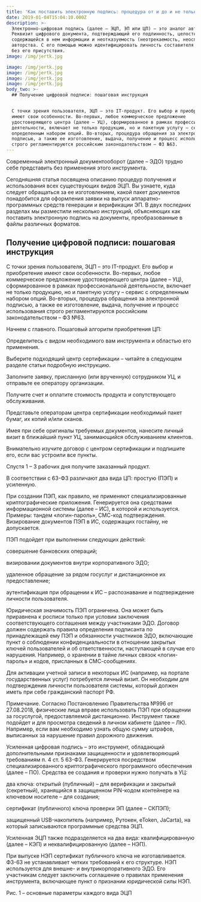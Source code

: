 ```yaml
---
title: 'Как поставить электронную подпись: процедура от и до и не только'
date: 2019-01-04T15:04:10.000Z
description: >-
  Электронно-цифровая подпись (далее – ЭЦП, ЭП или ЦП) – это аналог автографа.
  Реквизит цифрового документа, подтверждающий его подлинность, целостность
  содержащейся в нем информации и неотказуемость (неотрекаемость, неоспоримость)
  авторства. С его помощью можно идентифицировать личность составителя бумаги
  без его присутствия.
image: /img/jertk.jpg

image: /img/jertk.jpg
image: /img/jertk.jpg
image: /img/jertk.jpg
image: /img/jertk.jpg
body_two: >-
  ## Получение цифровой подписи: пошаговая инструкция


  C точки зрения пользователя, ЭЦП – это IT-продукт. Его выбор и приобретение
  имеют свои особенности. Во-первых, любое коммерческое предложение
  удостоверяющего центра (далее – УЦ), сформированное в рамках профессиональной
  деятельности, включает не только продукцию, но и пакетную услугу – сервис с
  определенным набором опций. Во-вторых, процедура обращения за электронной
  подписью, а также ее изготовление, выдача, получение и процесс использования
  строго регламентируются российским законодательством – ФЗ №63.
---
```

Современный электронный документооборот (далее – ЭДО) трудно себе представить без применения этого инструмента.



Сегодняшняя статья посвящена описанию процедур получения и использования всех существующих видов ЭЦП. Вы узнаете, куда следует обращаться за ее изготовлением, какой пакет документов понадобится для оформления заявки на выпуск аппаратно-программных средств генерации и верификации ЭП. В двух последних разделах мы разместили несколько инструкций, объясняющих как поставить электронную подпись на документы, преобразованные в файлы различных форматов.

## Получение цифровой подписи: пошаговая инструкция

C точки зрения пользователя, ЭЦП – это IT-продукт. Его выбор и приобретение имеют свои особенности. Во-первых, любое коммерческое предложение удостоверяющего центра (далее – УЦ), сформированное в рамках профессиональной деятельности, включает не только продукцию, но и пакетную услугу – сервис с определенным набором опций. Во-вторых, процедура обращения за электронной подписью, а также ее изготовление, выдача, получение и процесс использования строго регламентируются российским законодательством – ФЗ №63.

Начнем с главного. Пошаговый алгоритм приобретения ЦП:

Определитесь с видом необходимого вам инструмента и областью его применения.

Выберите подходящий центр сертификации – читайте в следующем разделе статьи подробную инструкцию.

Заполните заявку, присланную (или врученную) сотрудником УЦ, и отправьте ее оператору организации.

Получите счет и оплатите стоимость продукта и сопутствующего обслуживания.

Представьте операторам центра сертификации необходимый пакет бумаг, их копий и/или сканов.

Имея при себе оригиналы требуемых документов, нанесите личный визит в ближайший пункт УЦ, занимающийся обслуживанием клиентов.

Внимательно изучите договор с центром сертификации и подпишите его, если вас устроили все пункты.

Спустя 1 – 3 рабочих дня получите заказанный продукт.

В соответствии с 63-ФЗ различают два вида ЦП: простую (ПЭП) и усиленную.

При создании ПЭП, как правило, не применяют специализированные криптографические приложения. Генерируется она средствами информационной системы (далее – ИС), в которой и используется. Примеры: тандем «логин-пароль», СМС-код подтверждения. Визирование документов ПЭП в ИС, содержащих гостайну, не допускается.

ПЭП подойдет при выполнении следующих действий:

совершение банковских операций;

визировании документов внутри корпоративного ЭДО;

удаленное обращение за рядом госуслуг и дистанционное их предоставление;

аутентификация при обращении к ИС – распознавание и подтверждение личности пользователя.

Юридическая значимость ПЭП ограничена. Она может быть приравнена к росписи только при условии заключения соответствующего соглашения между участниками ЭДО. Договор должен содержать правила определения подписанта по принадлежащей ему ПЭП и обязанности участников ЭДО, включающие пункт о соблюдении конфиденциальности в отношении закрытых ключей пользователей и об ответственности, наступающей в случае его нарушения. Например, о хранении в тайне личных связок «логин-пароль» и кодов, присланных в СМС-сообщениях.



Для активации учетной записи в некоторых ИС (например, на портале государственных услуг) потребуется личный визит. Он необходим для подтверждения личности пользователя системы, который должен иметь при себе гражданский паспорт РФ.



Примечание. Согласно Постановлению Правительства №996 от 27.08.2018, физические лица вправе использовать ПЭП при обращении за госуслугой, предоставляемой дистанционно. Инструмент также подойдет и для просмотра сведений в личном кабинете (далее – ЛК). Например, если вам необходимо узнать общую сумму штрафов, выписанных за нарушение правил дорожного движения.



Усиленная цифровая подпись – это инструмент, обладающий дополнительными признаками защищенности и удовлетворяющий требованиям п. 4 ст. 5 63-ФЗ. Генерируется посредством специализированного криптографического программного обеспечения (далее – ПО). Средства ее создания и проверки нужно получать в УЦ:



два ключа: открытый (публичный) – для верификации и закрытый (секретный), хранящийся в защищенном PIN-кодом контейнере на ключевом носителе – для создания;

сертификат (публичного) ключа проверки ЭП (далее – СКПЭП);

защищенный USB-накопитель (например, Рутокен, eToken, JaCarta), на который записываются программные средства ЭЦП.

Усиленная ЭЦП также подразделяется на два вида: квалифицированную (далее – КЭП) и неквалифицированную (далее – НЭП).



При выпуске НЭП сертификат публичного ключа не изготавливается. ФЗ-63 не устанавливает четких требований к его структуре. НЭП используется для внешне- и внутрикорпоративного ЭДО. Его участникам следует заключить соглашение о правилах применения инструмента, включающее пункт о признании юридической силы НЭП.



Рис. 1 – основные параметры каждого вида ЭЦП
